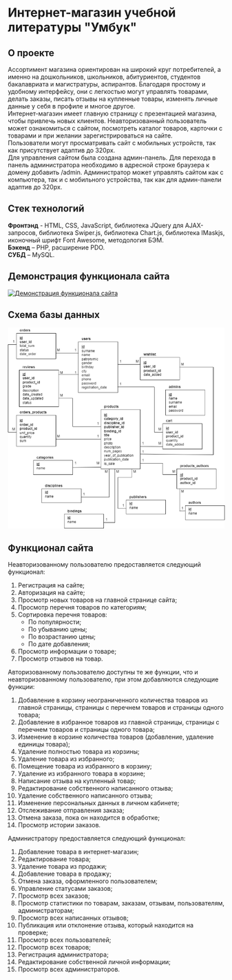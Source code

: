 # Интернет-магазин учебной литературы "Умбук"
## О проекте
Ассортимент магазина ориентирован на широкий круг потребителей, а именно на дошкольников, школьников, абитуриентов, студентов бакалавриата и магистратуры, аспирантов. Благодаря простому и удобному интерфейсу, они с легкостью могут управлять товарами, делать заказы, писать отзывы на купленные товары, изменять личные данные у себя в профиле и многое другое.<br/> 
Интернет-магазин имеет главную страницу с презентацией магазина, чтобы привлечь новых клиентов. Неавторизованный пользователь может ознакомиться с сайтом, посмотреть каталог товаров, карточки с товарами и при желании зарегистрироваться на сайте.<br/>
Пользователи могут просматривать сайт с мобильных устройств, так как присутствует адаптив до 320px.<br/>
Для управления сайтом была создана админ-панель. Для перехода в панель администратора необходимо в адресной строке браузера к домену добавить /admin. Администратор может управлять сайтом как с компьютера, так и с мобильного устройства, так как для админ-панели адаптив до 320px.
## Стек технологий
**Фронтэнд** - HTML, CSS, JavaScript, библиотека JQuery для AJAX-запросов, библиотека Swiper.js, библиотека Chart.js, библиотека IMaskjs, иконочный шрифт Font Awesome, методология БЭМ.<br/>
**Бэкенд** – PHP, расширение PDO.<br/>
**СУБД** – MySQL.
## Демонстрация функционала сайта
<a href="http://www.youtube.com/watch?v=LwodglQy0hE" target="_blank"><img src="http://img.youtube.com/vi/LwodglQy0hE/0.jpg" alt="Демонстрация функционала сайта" width="300" /></a>
## Схема базы данных
![Схема базы данных](https://raw.githubusercontent.com/annmotrs/ecommerce-website/main/database_schema.png "Схема базы данных")
## Функционал сайта
Неавторизованному пользователю предоставляется следующий функционал:
1. Регистрация на сайте;
2. Авторизация на сайте;
3. Просмотр новых товаров на главной странице сайта;
4. Просмотр перечня товаров по категориям;
5. Сортировка перечня товаров:
    * По популярности;
    * По убыванию цены; 
    * По возрастанию цены; 
    * По дате добавления;
6. Просмотр информации о товаре;
7. Просмотр отзывов на товар.

Авторизованному пользователю доступны те же функции, что и неавторизованному пользователю, при этом добавляются следующие функции:
1. Добавление в корзину неограниченного количества товаров из главной страницы, страницы с перечнем товаров и страницы одного товара;
2. Добавление в избранное товаров из главной страницы, страницы с перечнем товаров и страницы одного товара;
3. Изменение в корзине количества товаров (добавление, удаление единицы товара);
4. Удаление полностью товара из корзины;
5. Удаление товара из избранного;
6. Помещение товара из избранного в корзину;
7. Удаление из избранного товара в корзине;
8. Написание отзыва на купленный товар;
9. Редактирование собственного написанного отзыва;
10. Удаление собственного написанного отзыва;
11. Изменение персональных данных в личном кабинете;
12. Отслеживание отправления заказа;
13. Отмена заказа, пока он находится в обработке;
14. Просмотр истории заказов.

Администратору предоставляется следующий функционал:
1. Добавление товара в интернет-магазин;
2. Редактирование товара;
3. Удаление товара из продажи;
4. Добавление товара в продажу;
5. Отмена заказа, оформленного пользователем;
6. Управление статусами заказов;
7. Просмотр всех заказов; 
8. Просмотр статистики по товарам, заказам, отзывам, пользователям, администраторам;
9. Просмотр всех написанных отзывов;
10. Публикация или отклонение отзыва, который находится на проверке;
11. Просмотр всех пользователей;
12. Просмотр всех товаров;
13. Регистрация администратора;
14. Редактирование собственной личной информации;
15. Просмотр всех администраторов.
